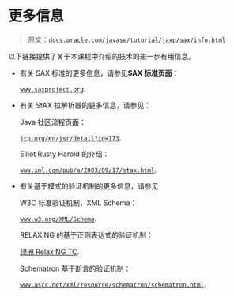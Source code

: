 # 更多信息

> 原文：[`docs.oracle.com/javase/tutorial/jaxp/sax/info.html`](https://docs.oracle.com/javase/tutorial/jaxp/sax/info.html)

以下链接提供了关于本课程中介绍的技术的进一步有用信息。

+   有关 SAX 标准的更多信息，请参见**SAX 标准页面**：

    [`www.saxproject.org`](http://www.saxproject.org).

+   有关 StAX 拉解析器的更多信息，请参见：

    Java 社区流程页面：

    [`jcp.org/en/jsr/detail?id=173`](http://jcp.org/en/jsr/detail?id=173).

    Elliot Rusty Harold 的介绍：

    [`www.xml.com/pub/a/2003/09/17/stax.html`](http://www.xml.com/pub/a/2003/09/17/stax.html).

+   有关基于模式的验证机制的更多信息，请参见

    W3C 标准验证机制，XML Schema：

    [`www.w3.org/XML/Schema`](http://www.w3.org/XML/Schema).

    RELAX NG 的基于正则表达式的验证机制：

    [绿洲 Relax NG TC](https://www.oasis-open.org/committees/tc_home.php?wg_abbrev=relax-ng).

    Schematron 基于断言的验证机制：

    [`www.ascc.net/xml/resource/schematron/schematron.html`](http://www.ascc.net/xml/resource/schematron/schematron.html).
